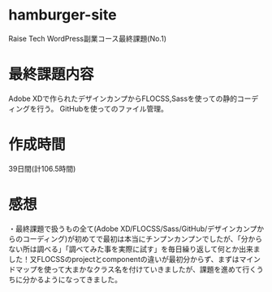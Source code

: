 # hamburger-site
Raise Tech WordPress副業コース最終課題(No.1)

# 最終課題内容
Adobe XDで作られたデザインカンプからFLOCSS,Sassを使っての静的コーディングを行う。
GitHubを使ってのファイル管理。

# 作成時間
39日間(計106.5時間)

# 感想
・最終課題で扱うもの全て(Adobe XD/FLOCSS/Sass/GitHub/デザインカンプからのコーディング)が初めてで最初は本当にチンプンカンプンでしたが、「分からない所は調べる」「調べてみた事を実際に試す」を毎日繰り返して何とか出来ました！又FLOCSSのprojectとcomponentの違いが最初分からず、まずはマインドマップを使って大まかなクラス名を付けていきましたが、課題を進めて行くうちに分かるようになってきました。